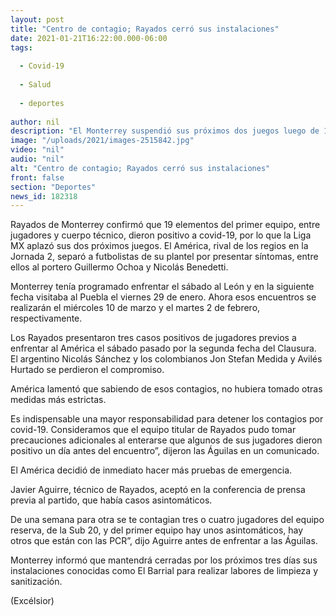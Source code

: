 ```yaml
---
layout: post
title: "Centro de contagio; Rayados cerró sus instalaciones"
date: 2021-01-21T16:22:00.000-06:00
tags:
  
  - Covid-19
  
  - Salud
  
  - deportes
  
author: nil
description: "El Monterrey suspendió sus próximos dos juegos luego de 19 casos de covid-19"
image: "/uploads/2021/images-2515842.jpg"
video: "nil"
audio: "nil"
alt: "Centro de contagio; Rayados cerró sus instalaciones"
front: false
section: "Deportes"
news_id: 182318
---
```


Rayados de Monterrey confirmó que 19 elementos del primer equipo, entre jugadores y cuerpo técnico, dieron positivo a covid-19, por lo que la Liga MX aplazó sus dos próximos juegos. El América, rival de los regios en la Jornada 2, separó a futbolistas de su plantel por presentar síntomas, entre ellos al portero Guillermo Ochoa y Nicolás Benedetti.

Monterrey tenía programado enfrentar el sábado al León y en la siguiente fecha visitaba al Puebla el viernes 29 de enero. Ahora esos encuentros se realizarán el miércoles 10 de marzo y el martes 2 de febrero, respectivamente.

Los Rayados presentaron tres casos positivos de jugadores previos a enfrentar al América el sábado pasado por la segunda fecha del Clausura. El argentino Nicolás Sánchez y los colombianos Jon Stefan Medida y Avilés Hurtado se perdieron el compromiso.

América lamentó que sabiendo de esos contagios, no hubiera tomado otras medidas más estrictas.

Es indispensable una mayor responsabilidad para detener los contagios por covid-19. Consideramos que el equipo titular de Rayados pudo tomar precauciones adicionales al enterarse que algunos de sus jugadores dieron positivo un día antes del encuentro”, dijeron las Águilas en un comunicado.

El América decidió de inmediato hacer más pruebas de emergencia.

Javier Aguirre, técnico de Rayados, aceptó en la conferencia de prensa previa al partido, que había casos asintomáticos.

De una semana para otra se te contagian tres o cuatro jugadores del equipo reserva, de la Sub 20, y del primer equipo hay unos asintomáticos, hay otros que están con las PCR”, dijo Aguirre antes de enfrentar a las Águilas.

Monterrey informó que mantendrá cerradas por los próximos tres días sus instalaciones conocidas como El Barrial para realizar labores de limpieza y sanitización.

(Excélsior)